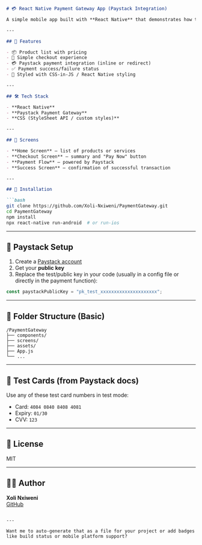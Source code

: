 

```markdown
# 💳 React Native Payment Gateway App (Paystack Integration)

A simple mobile app built with **React Native** that demonstrates how to integrate **Paystack** for secure payments. Users can make payments seamlessly using their card or bank through Paystack's payment flow.

---

## 🚀 Features

- 📦 Product list with pricing
- 🛒 Simple checkout experience
- 💳 Paystack payment integration (inline or redirect)
- ✅ Payment success/failure status
- 🎨 Styled with CSS-in-JS / React Native styling

---

## 🛠️ Tech Stack

- **React Native**
- **Paystack Payment Gateway**
- **CSS (StyleSheet API / custom styles)**

---

## 📱 Screens

- **Home Screen** – list of products or services
- **Checkout Screen** – summary and "Pay Now" button
- **Payment Flow** – powered by Paystack
- **Success Screen** – confirmation of successful transaction

---

## 🔌 Installation

```bash
git clone https://github.com/Xoli-Nxiweni/PaymentGateway.git
cd PaymentGateway
npm install
npx react-native run-android  # or run-ios
```

---

## 🔑 Paystack Setup

1. Create a [Paystack account](https://paystack.com/)
2. Get your **public key**
3. Replace the test/public key in your code (usually in a config file or directly in the payment function):
```js
const paystackPublicKey = "pk_test_xxxxxxxxxxxxxxxxxxxxx";
```

---

## 📂 Folder Structure (Basic)

```
/PaymentGateway
├── components/
├── screens/
├── assets/
├── App.js
└── ...
```

---

## 🧪 Test Cards (from Paystack docs)

Use any of these test card numbers in test mode:

- Card: `4084 0840 8408 4081`
- Expiry: `01/30`
- CVV: `123`

---

## 📄 License

MIT

---

## 👨‍💻 Author

**Xoli Nxiweni**  
[GitHub](https://github.com/Xoli-Nxiweni)

```

---

Want me to auto-generate that as a file for your project or add badges like build status or mobile platform support?
